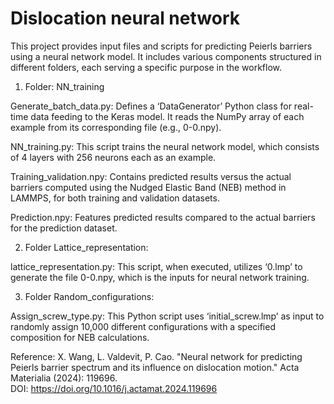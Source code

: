 # Dislocation neural network

This project provides input files and scripts for predicting Peierls barriers using a neural network model. It includes various components structured in different folders, each serving a specific purpose in the workflow.  

1. Folder: NN_training

Generate_batch_data.py: Defines a ‘DataGenerator’ Python class for real-time data feeding to the Keras model. It reads the NumPy array of each example from its corresponding file (e.g., 0-0.npy). 

NN_training.py: This script trains the neural network model, which consists of 4 layers with 256 neurons each as an example. 

Training_validation.npy: Contains predicted results versus the actual barriers computed using the Nudged Elastic Band (NEB) method in LAMMPS, for both training and validation datasets.

Prediction.npy: Features predicted results compared to the actual barriers for the prediction dataset. 

2. Folder Lattice_representation:

lattice_representation.py: This script, when executed, utilizes ‘0.lmp’ to generate the file 0-0.npy, which is the inputs for neural network training.

3. Folder Random_configurations: 

Assign_screw_type.py: This Python script uses ‘initial_screw.lmp’ as input to randomly assign 10,000 different configurations with a specified composition for NEB calculations.


Reference: X. Wang, L. Valdevit, P. Cao. "Neural network for predicting Peierls barrier spectrum and its influence on dislocation motion." Acta Materialia (2024): 119696.  
DOI: https://doi.org/10.1016/j.actamat.2024.119696
